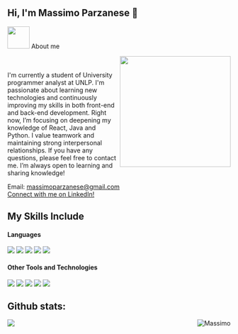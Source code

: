 ## Hi, I'm Massimo Parzanese 👋


<picture><img src = "https://github.com/7oSkaaa/7oSkaaa/blob/main/Images/about_me.gif?raw=true" width = 50px></picture> About me

<picture> <img align="right" src="https://github.com/7oSkaaa/7oSkaaa/blob/main/Images/Right_Side.gif?raw=true" width = 250px></picture>

<br><br>
I'm currently a student of University programmer analyst at UNLP. I'm passionate about learning new technologies and continuously improving my skills in both front-end and back-end development. Right now, I’m focusing on deepening my knowledge of React, Java and Python. I value teamwork and maintaining strong interpersonal relationships.
If you have any questions, please feel free to contact me. I’m always open to learning and sharing knowledge!

Email: massimoparzanese@gmail.com
<br>
<a href="https://www.linkedin.com/in/massimo-parzanese-b05509344/" target="_blank" rel="noopener noreferrer">
  Connect with me on LinkedIn!
</a>

## My Skills Include

<h4> Languages </h4>
<span> 
  <img src="https://img.shields.io/badge/HTML5-E34F26?style=for-the-badge&logo=html5&logoColor=white">
  <img src="https://img.shields.io/badge/CSS3-1572B6?style=for-the-badge&logo=css3&logoColor=white">
  <img src="https://img.shields.io/badge/JavaScript-F7DF1E?style=for-the-badge&logo=javascript&logoColor=black">
  <img src="https://img.shields.io/badge/Java-ED8B00?style=for-the-badge&logo=java&logoColor=white">
  <img src="https://img.shields.io/badge/python-3670A0?style=for-the-badge&logo=python&logoColor=ffdd54">
</span>

<h4> Other Tools and Technologies </h4>
<span>
  <img src="https://img.shields.io/badge/Git-F05032?style=for-the-badge&logo=git&logoColor=white">
  <img src="https://img.shields.io/badge/figma-%231572B6.svg?style=for-the-badge&logo=figma&logoColor=white"> 
  <img src="https://img.shields.io/badge/Notion-%23000000.svg?style=for-the-badge&logo=notion&logoColor=white">
  <img src="https://img.shields.io/badge/MySQL-00000F?style=for-the-badge&logo=mysql&logoColor=white">
  <img src=https://img.shields.io/badge/tailwindcss-%2338B2AC.svg?style=for-the-badge&logo=tailwind-css&logoColor=white>
</span>

<h2>Github stats:</h2> 

[![](https://github-readme-stats.vercel.app/api?username=massimoparzanese&show_icons=true&theme=tokyonight&hide_border=true&locale=en)](https://github.com/massimoparzanese)
<img align="right" src="https://github-readme-stats.vercel.app/api/top-langs?username=massimoparzanese&show_icons=true&locale=en&layout=compact&theme=tokyonight" alt="Massimo" />
</div>
